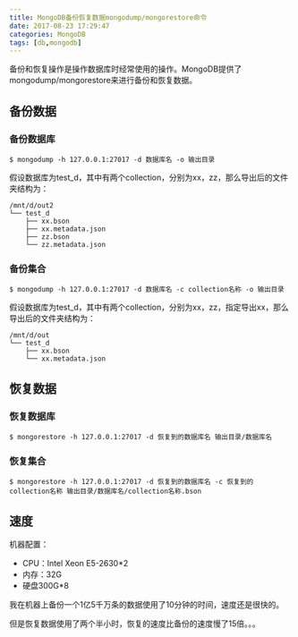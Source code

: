 ```yaml
---
title: MongoDB备份恢复数据mongodump/mongorestore命令
date: 2017-08-23 17:29:47
categories: MongoDB
tags: [db,mongodb]
---
```


备份和恢复操作是操作数据库时经常使用的操作。MongoDB提供了mongodump/mongorestore来进行备份和恢复数据。

## 备份数据

### 备份数据库

```
$ mongodump -h 127.0.0.1:27017 -d 数据库名 -o 输出目录
```

假设数据库为test_d，其中有两个collection，分别为xx，zz，那么导出后的文件夹结构为：

```
/mnt/d/out2
└── test_d
    ├── xx.bson
    ├── xx.metadata.json
    ├── zz.bson
    └── zz.metadata.json
```

### 备份集合

```
$ mongodump -h 127.0.0.1:27017 -d 数据库名 -c collection名称 -o 输出目录
```

假设数据库为test_d，其中有两个collection，分别为xx，zz，指定导出xx，那么导出后的文件夹结构为：

```
/mnt/d/out
└── test_d
    ├── xx.bson
    └── xx.metadata.json
```

## 恢复数据

### 恢复数据库

```
$ mongorestore -h 127.0.0.1:27017 -d 恢复到的数据库名 输出目录/数据库名
```

### 恢复集合

```
$ mongorestore -h 127.0.0.1:27017 -d 恢复到的数据库名 -c 恢复到的collection名称 输出目录/数据库名/collection名称.bson
```

## 速度

机器配置：
- CPU：Intel Xeon E5-2630*2
- 内存：32G
- 硬盘300G*8

我在机器上备份一个1亿5千万条的数据使用了10分钟的时间，速度还是很快的。

但是恢复数据使用了两个半小时，恢复的速度比备份的速度慢了15倍。。。